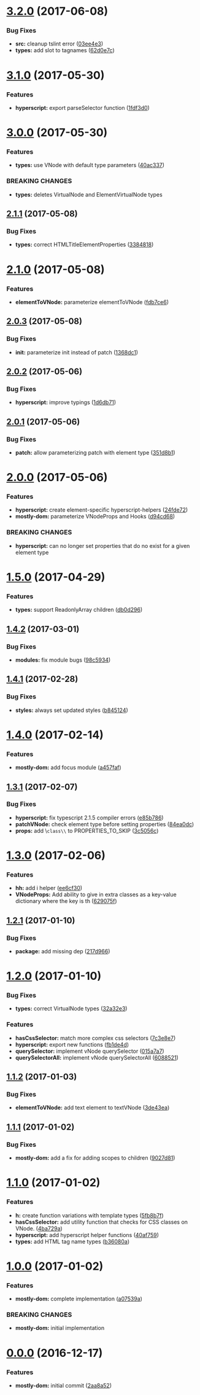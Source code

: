 <a name="3.2.0"></a>
# [3.2.0](https://github.com/TylorS/mostly-dom/compare/v3.1.0...v3.2.0) (2017-06-08)


### Bug Fixes

* **src:** cleanup tslint error ([03ee4e3](https://github.com/TylorS/mostly-dom/commit/03ee4e3))
* **types:** add slot to tagnames ([62d0e7c](https://github.com/TylorS/mostly-dom/commit/62d0e7c))



<a name="3.1.0"></a>
# [3.1.0](https://github.com/TylorS/mostly-dom/compare/v3.0.0...v3.1.0) (2017-05-30)


### Features

* **hyperscript:** export parseSelector function ([1fdf3d0](https://github.com/TylorS/mostly-dom/commit/1fdf3d0))



<a name="3.0.0"></a>
# [3.0.0](https://github.com/TylorS/mostly-dom/compare/v2.1.1...v3.0.0) (2017-05-30)


### Features

* **types:** use VNode with default type parameters ([40ac337](https://github.com/TylorS/mostly-dom/commit/40ac337))


### BREAKING CHANGES

* **types:** deletes VirtualNode and ElementVirtualNode types



<a name="2.1.1"></a>
## [2.1.1](https://github.com/TylorS/mostly-dom/compare/v2.1.0...v2.1.1) (2017-05-08)


### Bug Fixes

* **types:** correct HTMLTitleElementProperties ([3384818](https://github.com/TylorS/mostly-dom/commit/3384818))



<a name="2.1.0"></a>
# [2.1.0](https://github.com/TylorS/mostly-dom/compare/v2.0.3...v2.1.0) (2017-05-08)


### Features

* **elementToVNode:** parameterize elementToVNode ([fdb7ce6](https://github.com/TylorS/mostly-dom/commit/fdb7ce6))



<a name="2.0.3"></a>
## [2.0.3](https://github.com/TylorS/mostly-dom/compare/v2.0.2...v2.0.3) (2017-05-08)


### Bug Fixes

* **init:** parameterize init instead of patch ([1368dc1](https://github.com/TylorS/mostly-dom/commit/1368dc1))



<a name="2.0.2"></a>
## [2.0.2](https://github.com/TylorS/mostly-dom/compare/v2.0.1...v2.0.2) (2017-05-06)


### Bug Fixes

* **hyperscript:** improve typings ([1d6db71](https://github.com/TylorS/mostly-dom/commit/1d6db71))



<a name="2.0.1"></a>
## [2.0.1](https://github.com/TylorS/mostly-dom/compare/v2.0.0...v2.0.1) (2017-05-06)


### Bug Fixes

* **patch:** allow parameterizing patch with element type ([351d8b1](https://github.com/TylorS/mostly-dom/commit/351d8b1))



<a name="2.0.0"></a>
# [2.0.0](https://github.com/TylorS/mostly-dom/compare/v1.5.0...v2.0.0) (2017-05-06)


### Features

* **hyperscript:** create element-specific hyperscript-helpers ([24fde72](https://github.com/TylorS/mostly-dom/commit/24fde72))
* **mostly-dom:** parameterize VNodeProps and Hooks ([d94cd68](https://github.com/TylorS/mostly-dom/commit/d94cd68))


### BREAKING CHANGES

* **hyperscript:** can no longer set properties that do no exist for a given element type



<a name="1.5.0"></a>
# [1.5.0](https://github.com/TylorS/mostly-dom/compare/v1.4.2...v1.5.0) (2017-04-29)


### Features

* **types:** support ReadonlyArray children ([db0d296](https://github.com/TylorS/mostly-dom/commit/db0d296))



<a name="1.4.2"></a>
## [1.4.2](https://github.com/TylorS/mostly-dom/compare/v1.4.1...v1.4.2) (2017-03-01)


### Bug Fixes

* **modules:** fix module bugs ([98c5934](https://github.com/TylorS/mostly-dom/commit/98c5934))



<a name="1.4.1"></a>
## [1.4.1](https://github.com/TylorS/mostly-dom/compare/v1.4.0...v1.4.1) (2017-02-28)


### Bug Fixes

* **styles:** always set updated styles ([b845124](https://github.com/TylorS/mostly-dom/commit/b845124))



<a name="1.4.0"></a>
# [1.4.0](https://github.com/TylorS/mostly-dom/compare/v1.3.1...v1.4.0) (2017-02-14)


### Features

* **mostly-dom:** add focus module ([a457faf](https://github.com/TylorS/mostly-dom/commit/a457faf))



<a name="1.3.1"></a>
## [1.3.1](https://github.com/TylorS/mostly-dom/compare/v1.3.0...v1.3.1) (2017-02-07)


### Bug Fixes

* **hyperscript:** fix typescript 2.1.5 compiler errors ([e85b786](https://github.com/TylorS/mostly-dom/commit/e85b786))
* **patchVNode:** check element type before setting properties ([84ea0dc](https://github.com/TylorS/mostly-dom/commit/84ea0dc))
* **props:** add \\`class\\` to PROPERTIES_TO_SKIP ([3c5056c](https://github.com/TylorS/mostly-dom/commit/3c5056c))



<a name="1.3.0"></a>
# [1.3.0](https://github.com/TylorS/mostly-dom/compare/v1.2.1...v1.3.0) (2017-02-06)


### Features

* **hh:** add i helper ([ee6cf30](https://github.com/TylorS/mostly-dom/commit/ee6cf30))
* **VNodeProps:** Add ability to give in extra classes as a key-value dictionary where the key is th ([629075f](https://github.com/TylorS/mostly-dom/commit/629075f))



<a name="1.2.1"></a>
## [1.2.1](https://github.com/TylorS/mostly-dom/compare/v1.2.0...v1.2.1) (2017-01-10)


### Bug Fixes

* **package:** add missing dep ([217d966](https://github.com/TylorS/mostly-dom/commit/217d966))



<a name="1.2.0"></a>
# [1.2.0](https://github.com/TylorS/mostly-dom/compare/v1.1.2...v1.2.0) (2017-01-10)


### Bug Fixes

* **types:** correct VirtualNode types ([32a32e3](https://github.com/TylorS/mostly-dom/commit/32a32e3))


### Features

* **hasCssSelector:** match more complex css selectors ([7c3e8e7](https://github.com/TylorS/mostly-dom/commit/7c3e8e7))
* **hyperscript:** export new functions ([fb1de4d](https://github.com/TylorS/mostly-dom/commit/fb1de4d))
* **querySelector:** implement vNode querySelector ([015a7a7](https://github.com/TylorS/mostly-dom/commit/015a7a7))
* **querySelectorAll:** implement vNode querySelectorAll ([6088521](https://github.com/TylorS/mostly-dom/commit/6088521))



<a name="1.1.2"></a>
## [1.1.2](https://github.com/TylorS/mostly-dom/compare/v1.1.1...v1.1.2) (2017-01-03)


### Bug Fixes

* **elementToVNode:** add text element to textVNode ([3de43ea](https://github.com/TylorS/mostly-dom/commit/3de43ea))



<a name="1.1.1"></a>
## [1.1.1](https://github.com/TylorS/mostly-dom/compare/v1.1.0...v1.1.1) (2017-01-02)


### Bug Fixes

* **mostly-dom:** add a fix for adding scopes to children ([9027d81](https://github.com/TylorS/mostly-dom/commit/9027d81))



<a name="1.1.0"></a>
# [1.1.0](https://github.com/TylorS/mostly-dom/compare/v1.0.0...v1.1.0) (2017-01-02)


### Features

* **h:** create function variations with template types ([5fb8b7f](https://github.com/TylorS/mostly-dom/commit/5fb8b7f))
* **hasCssSelector:** add utility function that checks for CSS classes on VNode. ([4ba729a](https://github.com/TylorS/mostly-dom/commit/4ba729a))
* **hyperscript:** add hyperscript helper functions ([40af759](https://github.com/TylorS/mostly-dom/commit/40af759))
* **types:** add HTML tag name types ([b36080a](https://github.com/TylorS/mostly-dom/commit/b36080a))



<a name="1.0.0"></a>
# [1.0.0](https://github.com/TylorS/mostly-dom/compare/0.0.0...v1.0.0) (2017-01-02)


### Features

* **mostly-dom:** complete implementation ([a07539a](https://github.com/TylorS/mostly-dom/commit/a07539a))


### BREAKING CHANGES

* **mostly-dom:** initial implementation



<a name="0.0.0"></a>
# [0.0.0](https://github.com/TylorS/mostly-dom/compare/2aa8a52...0.0.0) (2016-12-17)


### Features

* **mostly-dom:** initial commit ([2aa8a52](https://github.com/TylorS/mostly-dom/commit/2aa8a52))



